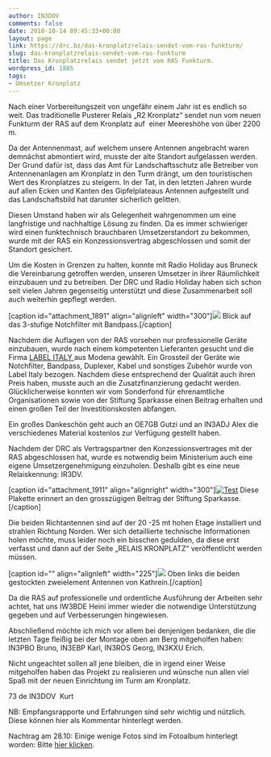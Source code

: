```yaml
---
author: IN3DOV
comments: false
date: 2010-10-14 09:45:33+00:00
layout: page
link: https://drc.bz/das-kronplatzrelais-sendet-vom-ras-funkturm/
slug: das-kronplatzrelais-sendet-vom-ras-funkturm
title: Das Kronplatzrelais sendet jetzt vom RAS Funkturm.
wordpress_id: 1885
tags:
- Umsetzer Kronplatz
---
```


Nach einer Vorbereitungszeit von ungefähr einem Jahr ist es endlich so weit. Das traditionelle Pusterer Relais „R2 Kronplatz“ sendet nun vom neuen Funkturm der RAS auf dem Kronplatz auf  einer Meereshöhe von über 2200 m.


Da der Antennenmast, auf welchem unsere Antennen angebracht waren demnächst abmontiert wird, musste der alte Standort aufgelassen werden. Der Grund dafür ist, dass das Amt für Landschaftsschutz alle Betreiber von Antennenanlagen am Kronplatz in den Turm drängt, um den touristischen Wert des Kronplatzes zu steigern. In der Tat, in den letzten Jahren wurde auf allen Ecken und Kanten des Gipfelplateaus Antennen aufgestellt und das Landschaftsbild hat darunter sicherlich gelitten.


Diesen Umstand haben wir als Gelegenheit wahrgenommen um eine langfristige und nachhaltige Lösung zu finden. Da es immer schwieriger wird einen funktechnisch brauchbaren Umsetzerstandort zu bekommen, wurde mit der RAS ein Konzessionsvertrag abgeschlossen und somit der Standort gesichert.


Um die Kosten in Grenzen zu halten, konnte mit Radio Holiday aus Bruneck die Vereinbarung getroffen werden, unseren Umsetzer in ihrer Räumlichkeit einzubauen und zu betreiben. Der DRC und Radio Holiday haben sich schon seit vielen Jahren gegenseitig unterstützt und diese Zusammenarbeit soll auch weiterhin gepflegt werden.




[caption id="attachment_1891" align="alignleft" width="300"][![](https://drc.bz/wp-content/uploads/2010/10/CIMG1738_2_1-300x225.jpg)](https://drc.bz/wp-content/uploads/2010/10/CIMG1738_2_1.jpg) Blick auf das 3-stufige Notchfilter mit Bandpass.[/caption]



Nachdem die Auflagen von der RAS vorsehen nur professionelle Geräte einzubauen, wurde nach einem kompetenten Lieferanten gesucht und die Firma [LABEL ITALY ](http://www.labelitaly.it/)aus Modena gewählt. Ein Grossteil der Geräte wie Notchfilter, Bandpass, Duplexer, Kabel und sonstiges Zubehör wurde von Label Italy bezogen. Nachdem diese entsprechend der Qualität auch ihren Preis haben, musste auch an die Zusatzfinanzierung gedacht werden. Glücklicherweise konnten wir vom Sonderfond für ehrenamtliche Organisationen sowie von der Stiftung Sparkasse einen Beitrag erhalten und einen großen Teil der Investitionskosten abfangen.


Ein großes Dankeschön geht auch an OE7GB Gutzi und an IN3ADJ Alex die verschiedenes Material kostenlos zur Verfügung gestellt haben.




Nachdem der DRC als Vertragspartner den Konzessionsvertrages mit der RAS abgeschlossen hat, wurde es notwendig beim Ministerium auch eine eigene Umsetzergenehmigung einzuholen. Deshalb gibt es eine neue Relaiskennung: IR3DV.




[caption id="attachment_1911" align="alignright" width="300"][![Test](https://drc.bz/wp-content/uploads/2010/10/IMG_5851_12-300x225.jpg)](https://drc.bz/wp-content/uploads/2010/10/IMG_5851_12.jpg) Diese Plakette erinnert an den grosszügigen Beitrag der Stiftung Sparkasse.[/caption]




Die beiden Richtantennen sind auf der 20 -25 mt hohen Etage installiert und strahlen Richtung Norden. Wer sich detaillierte technische Informationen holen möchte, muss leider noch ein bisschen gedulden, da diese erst verfasst und dann auf der Seite „RELAIS KRONPLATZ“ veröffentlicht werden müssen.







[caption id="" align="alignleft" width="225"][![](https://drc.bz/wp-content/uploads/2010/10/CIMG1753_2_1-225x300.jpg)](https://drc.bz/wp-content/uploads/2010/10/CIMG1753_2_1.jpg) Oben links die beiden gestockten zweielement Antennen von Kathrein.[/caption]


Da die RAS auf professionelle und ordentliche Ausführung der Arbeiten sehr achtet, hat uns IW3BDE Heini immer wieder die notwendige Unterstützung gegeben und auf Verbesserungen hingewiesen.


Abschließend möchte ich mich vor allem bei denjenigen bedanken, die die letzten Tage fleißig bei der Montage oben am Berg mitgeholfen haben: IN3PBO Bruno, IN3EBP Karl, IN3ROS Georg, IN3KXU Erich.

Nicht ungeachtet sollen all jene bleiben, die in irgend einer Weise mitgeholfen haben das Projekt zu realisieren und wünsche nun allen viel Spaß mit der neuen Einrichtung im Turm am Kronplatz.

73 de IN3DOV  Kurt


NB: Empfangsrapporte und Erfahrungen sind sehr wichtig und nützlich. Diese können hier als Kommentar hinterlegt werden.




Nachtrag am 28.10: Einige wenige Fotos sind im Fotoalbum hinterlegt worden: Bitte [hier klicken](http://drc.bz/pics/main.php?g2_itemId=2893).
